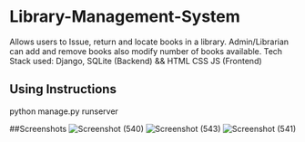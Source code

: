 # Library-Management-System

Allows users to Issue, return and locate books in a library. Admin/Librarian can add and remove books also modify number of books available.
Tech Stack used: Django, SQLite (Backend) && HTML CSS JS (Frontend)

## Using Instructions
python manage.py runserver

##Screenshots
![Screenshot (540)](https://user-images.githubusercontent.com/85797179/177770166-ef7a7f4c-e5c0-4954-8659-8d5ec927cb24.png)
![Screenshot (543)](https://user-images.githubusercontent.com/85797179/177770209-eef97fcc-2d41-404a-9b31-4c17b3ac8ae4.png)
![Screenshot (541)](https://user-images.githubusercontent.com/85797179/177770190-526fa1cf-eec2-42f0-a78b-1a76bdc1dd65.png)

